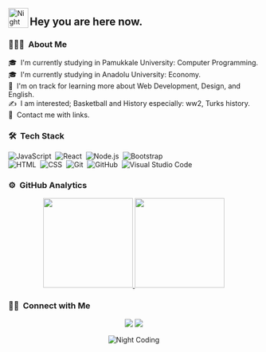 <img alt="Night Coding" src="./assets/Hand%20Wave.gif" width='40' align="left"/><h2>Hey you are here now.</h2>

<!-- ## 👋 &nbsp;Hey there! I'm Mert -->

### 👨🏻‍💻 &nbsp;About Me

🎓 &nbsp;I'm currently studying in Pamukkale University: Computer Programming.\
🎓 &nbsp;I'm currently studying in Anadolu University: Economy.\
🌱 &nbsp;I'm on track for learning more about Web Development, Design, and English.\
✍️ &nbsp;I am interested; Basketball and History especially: ww2, Turks history.\
💬 &nbsp;Contact me with links.



### 🛠 &nbsp;Tech Stack

![JavaScript](https://img.shields.io/badge/-JavaScript-05122A?style=flat&logo=javascript)&nbsp;
![React](https://img.shields.io/badge/-React-05122A?style=flat&logo=react)&nbsp;
![Node.js](https://img.shields.io/badge/-Node.js-05122A?style=flat&logo=node.js)&nbsp;
![Bootstrap](https://img.shields.io/badge/-Bootstrap-05122A?style=flat&logo=bootstrap&logoColor=563D7C)\
![HTML](https://img.shields.io/badge/-HTML-05122A?style=flat&logo=HTML5)&nbsp;
![CSS](https://img.shields.io/badge/-CSS-05122A?style=flat&logo=CSS3&logoColor=1572B6)&nbsp;
![Git](https://img.shields.io/badge/-Git-05122A?style=flat&logo=git)&nbsp;
![GitHub](https://img.shields.io/badge/-GitHub-05122A?style=flat&logo=github)&nbsp;
![Visual Studio Code](https://img.shields.io/badge/-Visual%20Studio%20Code-05122A?style=flat&logo=visual-studio-code&logoColor=007ACC)&nbsp;


### ⚙️ &nbsp;GitHub Analytics

<p align="center">
<a href="https://github.com/AlperenMertU">
  <img height="180em" src="https://github-readme-stats-eight-theta.vercel.app/api?username=AlperenMertU&show_icons=true&theme=algolia&include_all_commits=true&count_private=true"/>
  <img height="180em" src="https://github-readme-stats-eight-theta.vercel.app/api/top-langs/?username=AlperenMertU&layout=compact&langs_count=8&theme=algolia"/>
</a>
</p>




### 🤝🏻 &nbsp;Connect with Me

<p align="center">
<a href="https://www.linkedin.com/in/mert-urdoğan-5b3284204/"><img src="https://img.shields.io/badge/Mert%20Urdoğan%20-0077B5?  style=flat&logo=Linkedin&logoColor=white"/></a>
<a href="https://instagram.com/mertnoktakom"><img src="https://img.shields.io/badge/@mertnoktakom-E4405F?style=flat&logo=Instagram&logoColor=white"/></a>
</p>

<p align="center">
<img alt="Night Coding" src="https://media.giphy.com/media/8vX95rXgKWs4kWCyyT/giphy.gif" align="center" />
</p>
